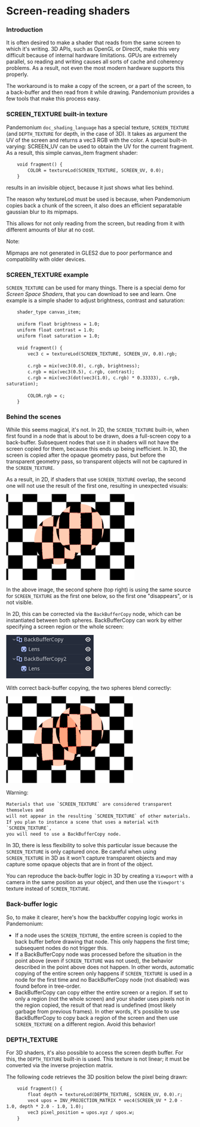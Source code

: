 
# Screen-reading shaders

### Introduction

It is often desired to make a shader that reads from the same
screen to which it's writing. 3D APIs, such as OpenGL or DirectX, make this very
difficult because of internal hardware limitations. GPUs are extremely
parallel, so reading and writing causes all sorts of cache and coherency
problems. As a result, not even the most modern hardware supports this
properly.

The workaround is to make a copy of the screen, or a part of the screen,
to a back-buffer and then read from it while drawing. Pandemonium provides a
few tools that make this process easy.

### SCREEN_TEXTURE built-in texture

Pandemonium `doc_shading_language` has a special texture, `SCREEN_TEXTURE` (and `DEPTH_TEXTURE` for depth, in the case of 3D).
It takes as argument the UV of the screen and returns a vec3 RGB with the color. A
special built-in varying: SCREEN_UV can be used to obtain the UV for
the current fragment. As a result, this simple canvas_item fragment shader:

```
    void fragment() {
        COLOR = textureLod(SCREEN_TEXTURE, SCREEN_UV, 0.0);
    }
```

results in an invisible object, because it just shows what lies behind.

The reason why textureLod must be used is because, when Pandemonium copies back
a chunk of the screen, it also does an efficient separatable gaussian blur to its mipmaps.

This allows for not only reading from the screen, but reading from it with different amounts
of blur at no cost.

Note:


   Mipmaps are not generated in GLES2 due to poor performance and compatibility with older
   devices.

### SCREEN_TEXTURE example

`SCREEN_TEXTURE` can be used for many things. There is a
special demo for *Screen Space Shaders*, that you can download to see
and learn. One example is a simple shader to adjust brightness, contrast
and saturation:

```
    shader_type canvas_item;

    uniform float brightness = 1.0;
    uniform float contrast = 1.0;
    uniform float saturation = 1.0;

    void fragment() {
        vec3 c = textureLod(SCREEN_TEXTURE, SCREEN_UV, 0.0).rgb;

        c.rgb = mix(vec3(0.0), c.rgb, brightness);
        c.rgb = mix(vec3(0.5), c.rgb, contrast);
        c.rgb = mix(vec3(dot(vec3(1.0), c.rgb) * 0.33333), c.rgb, saturation);

        COLOR.rgb = c;
    }
```

### Behind the scenes

While this seems magical, it's not. In 2D, the `SCREEN_TEXTURE` built-in, when
first found in a node that is about to be drawn, does a full-screen
copy to a back-buffer. Subsequent nodes that use it in
shaders will not have the screen copied for them, because this ends up
being inefficient. In 3D, the screen is copied after the opaque geometry pass,
but before the transparent geometry pass, so transparent objects will not be
captured in the `SCREEN_TEXTURE`.

As a result, in 2D, if shaders that use `SCREEN_TEXTURE` overlap, the second one
will not use the result of the first one, resulting in unexpected
visuals:

![](img/texscreen_demo1.png)

In the above image, the second sphere (top right) is using the same
source for `SCREEN_TEXTURE` as the first one below, so the first one
"disappears", or is not visible.

In 2D, this can be corrected via the `BackBufferCopy`
node, which can be instantiated between both spheres. BackBufferCopy can work by
either specifying a screen region or the whole screen:

![](img/texscreen_bbc.png)

With correct back-buffer copying, the two spheres blend correctly:

![](img/texscreen_demo2.png)

Warning:

    Materials that use `SCREEN_TEXTURE` are considered transparent themselves and
    will not appear in the resulting `SCREEN_TEXTURE` of other materials.
    If you plan to instance a scene that uses a material with `SCREEN_TEXTURE`,
    you will need to use a BackBufferCopy node.

In 3D, there is less flexibility to solve this particular issue because the
`SCREEN_TEXTURE` is only captured once. Be careful when using
`SCREEN_TEXTURE` in 3D as it won't capture transparent objects and may capture
some opaque objects that are in front of the object.

You can reproduce the back-buffer logic in 3D by creating a `Viewport`
with a camera in the same position as your object, and then use the
`Viewport's` texture instead of `SCREEN_TEXTURE`.

### Back-buffer logic

So, to make it clearer, here's how the backbuffer copying logic works in
Pandemonium:

-  If a node uses the `SCREEN_TEXTURE`, the entire screen is copied to the
   back buffer before drawing that node. This only happens the first
   time; subsequent nodes do not trigger this.
-  If a BackBufferCopy node was processed before the situation in the
   point above (even if `SCREEN_TEXTURE` was not used), the behavior
   described in the point above does not happen. In other words,
   automatic copying of the entire screen only happens if `SCREEN_TEXTURE` is
   used in a node for the first time and no BackBufferCopy node (not
   disabled) was found before in tree-order.
-  BackBufferCopy can copy either the entire screen or a region. If set
   to only a region (not the whole screen) and your shader uses pixels
   not in the region copied, the result of that read is undefined
   (most likely garbage from previous frames). In other words, it's
   possible to use BackBufferCopy to copy back a region of the screen
   and then use `SCREEN_TEXTURE` on a different region. Avoid this behavior!


### DEPTH_TEXTURE

For 3D shaders, it's also possible to access the screen depth buffer. For this,
the `DEPTH_TEXTURE` built-in is used. This texture is not linear; it must be
converted via the inverse projection matrix.

The following code retrieves the 3D position below the pixel being drawn:

```
    void fragment() {
        float depth = textureLod(DEPTH_TEXTURE, SCREEN_UV, 0.0).r;
        vec4 upos = INV_PROJECTION_MATRIX * vec4(SCREEN_UV * 2.0 - 1.0, depth * 2.0 - 1.0, 1.0);
        vec3 pixel_position = upos.xyz / upos.w;
    }
```
